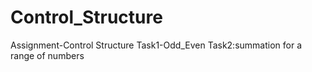 # Control_Structure
Assignment-Control Structure
Task1-Odd_Even
Task2:summation for a range of numbers
